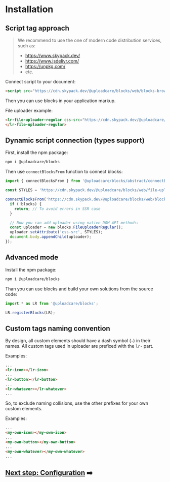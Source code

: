 # Installation

## Script tag approach

> We recommend to use the one of modern code distribution services, such as:
>
> - https://www.skypack.dev/
> - https://www.jsdelivr.com/
> - https://unpkg.com/
> - etc.

Connect script to your document:

```html
<script src="https://cdn.skypack.dev/@uploadcare/blocks/web/blocks-browser.min.js" type="module"></script>
```

Then you can use blocks in your application markup.

File uploader example:

```html
<lr-file-uploader-regular css-src="https://cdn.skypack.dev/@uploadcare/blocks/web/file-uploader-regular.min.css">
</lr-file-uploader-regular>
```

## Dynamic script connection (types support)

First, install the npm package:

```sh
npm i @uploadcare/blocks
```

Then use `connectBlocksFrom` function to connect blocks:

```js
import { connectBlocksFrom } from '@uploadcare/blocks/abstract/connectBlocksFrom.js';

const STYLES = 'https://cdn.skypack.dev/@uploadcare/blocks/web/file-uploader-regular.min.css';

connectBlocksFrom('https://cdn.skypack.dev/@uploadcare/blocks/web/blocks-browser.min.js').then((blocks) => {
  if (!blocks) {
    return; // To avoid errors in SSR case
  }

  // Now you can add uploader using native DOM API methods:
  const uploader = new blocks.FileUploaderRegular();
  uploader.setAttribute('css-src', STYLES);
  document.body.appendChild(uploader);
});
```

## Advanced mode

Install the npm package:

```sh
npm i @uploadcare/blocks
```

Than you can use blocks and build your own solutions from the source code:

```js
import * as LR from '@uploadcare/blocks';

LR.registerBlocks(LR);
```

## Custom tags naming convention

By design, all custom elements should have a dash symbol (`-`) in their names.
All custom tags used in uploader are prefixed with the `lr-` part.

Examples:

```html
...
<lr-icon></lr-icon>
...
<lr-button></lr-button>
...
<lr-whatever></lr-whatever>
...
```

So, to exclude naming collisions, use the other prefixes for your own custom elements.

Examples:

```html
...
<my-own-icon></my-own-icon>
...
<my-own-button></my-own-button>
...
<my-own-whatever></my-own-whatever>
...
```

## [Next step: Configuration](/get-started/configuration/) ➡️
